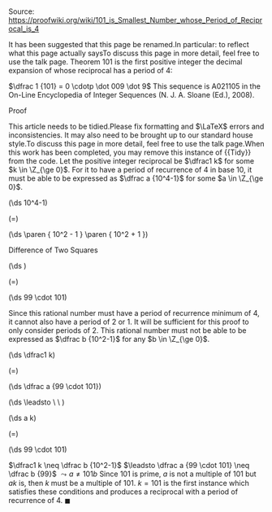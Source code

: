 # 

Source: https://proofwiki.org/wiki/101_is_Smallest_Number_whose_Period_of_Reciprocal_is_4


It has been suggested that this page be renamed.In particular: to reflect what this page actually saysTo discuss this page in more detail, feel free to use the talk page.
Theorem
$101$ is the first positive integer the decimal expansion of whose reciprocal has a period of $4$:

$\dfrac 1 {101} = 0 \cdotp \dot 009 \dot 9$
This sequence is A021105 in the On-Line Encyclopedia of Integer Sequences (N. J. A. Sloane (Ed.), 2008).

Proof

This article needs to be tidied.Please fix formatting and $\LaTeX$ errors and inconsistencies. It may also need to be brought up to our standard house style.To discuss this page in more detail, feel free to use the talk page.When this work has been completed, you may remove this instance of {{Tidy}} from the code.
Let the positive integer reciprocal be $\dfrac1 k$ for some $k \in \Z_{\ge 0}$.
For it to have a period of recurrence of $4$ in base $10$, it must be able to be expressed as $\dfrac a {10^4-1}$ for some $a \in \Z_{\ge 0}$. 














\(\ds 10^4-1\)

\(=\)







\(\ds \paren { 10^2 - 1 } \paren { 10^2 + 1 }\)





Difference of Two Squares














\(\ds \)

\(=\)







\(\ds 99 \cdot 101\)









Since this rational number must have a period of recurrence minimum of $4$, it cannot also have a period of $2$ or $1$. It will be sufficient for this proof to only consider periods of $2$. This rational number must not be able to be expressed as $\dfrac b {10^2-1}$ for any $b \in \Z_{\ge 0}$.














\(\ds \dfrac1 k\)

\(=\)







\(\ds \dfrac a {99 \cdot 101}\)














\(\ds \leadsto \ \ \)





\(\ds a k\)

\(=\)







\(\ds 99 \cdot 101\)










$\dfrac1 k \neq \dfrac b {10^2-1}$
$\leadsto \dfrac a {99 \cdot 101} \neq \dfrac b {99}$
$\leadsto a \neq 101 b$
Since $101$ is prime, $a$ is not a multiple of $101$ but $ak$ is, then $k$ must be a multiple of $101$. $k = 101$ is the first instance which satisfies these conditions and produces a reciprocal with a period of recurrence of 4.
$\blacksquare$





